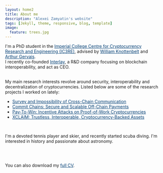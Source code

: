 ```yaml
---
layout: home2
title: About me
description: "Alexei Zamyatin's website"
tags: [Jekyll, theme, responsive, blog, template]
image:
  feature: trees.jpg
---
```


<div>
I'm a PhD student in the <a style="color:#003E74;" target="__blank" href="https://www.imperial.ac.uk/cryptocurrency"> Imperial College Centre for Cryptocurrency Research and Engineering (IC3RE)</a>, advised by <a style="color:#003E74;" target="__blank" href="http://www.imperial.ac.uk/people/w.knottenbelt">William Knottenbelt</a> and <a style="color:#003E74;" target="__blank" href="http://arthurgervais.com/"> Arthur Gervais</a>. 

<br/>
I recently co-founded <a style="color:#003E74;" target="__blank" href="https://www.interlay.io">Interlay</a>, a R&D company focusing on blockchain interoperability, and act as CEO.
<br />
<br />

My main research interests revolve around security, interoperability and decentralization of cryptocurrencies. 
Listed below are some of the research projects I worked on lately: 
<ul>
  <li> <a style="color:#003E74;" target="__blank" href="https://eprint.iacr.org/2019/1128.pdf">Survey and Impossibility of Cross-Chain Communication</a></li>
  <li> <a style="color:#003E74;" target="__blank" href="https://eprint.iacr.org/2018/642.pdf">Commit Chains: Secure and Scalable Off-Chain Payments</a></li>
  <li> <a style="color:#003E74;" target="__blank" href="https://eprint.iacr.org/2019/775.pdf">Pay-To-Win: Incentive Attacks on Proof-of-Work Cryptocurrencies</a></li> 
  <!-- <li> <a style="color:#003E74;" target="__blank" href="https://www.youtube.com/watch?v=NWG7HZVT00M&t=379s">Security of decentralized mining pools</a></li>-->
  <li> <a style="color:#003E74;" target="__blank" href="https://www.xclaim.io/">XCLAIM: Trustless, Interoperable, Cryptocurrency-Backed Assets</a></li>
</ul>

<br />

I'm a devoted tennis player and skier, and recently started scuba diving. I'm interested in history and passionate about astronomy.


<br />
<br />

You can also download my <a style="color:#003E74;" href="../cv.pdf" target="_blank">full CV</a>.
</div>

<!--
<h1>News</h1>

<div>
    <dl>
    {% for update in site.data.news %}
    <dt>
    <strong>{{update.date}}</strong>
    </dt>
    <dd>
      {{ update.content }}
    </dd>
    </dl>
    {% endfor %}
</div>
-->
